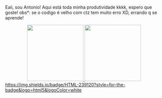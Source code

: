 Eaii, sou Antonio! Aqui está toda minha produtividade kkkk, espero que goste!
obs*: se o codigo é velho com ctz tem muito erro XD, errando q se aprende!
<div align="center">
  <a href="https://github.com/antoniocarol">
  <img height="180em" src="https://github-readme-stats.vercel.app/api?username=antoniocarol&show_icons=true&theme=dark&include_all_commits=true&count_private=true"/>
  <img height="180em" src="https://github-readme-stats.vercel.app/api/top-langs/?username=antoniocarol&layout=compact&langs_count=7&theme=dark"/>
</div>
https://img.shields.io/badge/HTML-239120?style=for-the-badge&logo=html5&logoColor=white
